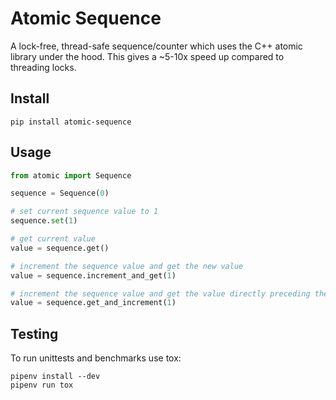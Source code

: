 # Atomic Sequence

A lock-free, thread-safe sequence/counter which uses the C++ atomic library under the hood. This gives a ~5-10x speed up compared to threading locks.

## Install
```
pip install atomic-sequence
```

## Usage

```python
from atomic import Sequence

sequence = Sequence(0)

# set current sequence value to 1
sequence.set(1)

# get current value
value = sequence.get()

# increment the sequence value and get the new value
value = sequence.increment_and_get(1)

# increment the sequence value and get the value directly preceding the operation
value = sequence.get_and_increment(1)
```

## Testing
To run unittests and benchmarks use tox:

```
pipenv install --dev
pipenv run tox
```
